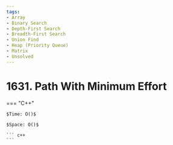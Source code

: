 ```yaml
---
tags:
- Array
- Binary Search
- Depth-First Search
- Breadth-First Search
- Union Find
- Heap (Priority Queue)
- Matrix
- Unsolved
---
```



# 1631. Path With Minimum Effort

=== "C++"

    $Time: O()$

    $Space: O()$

    ``` c++
    ```